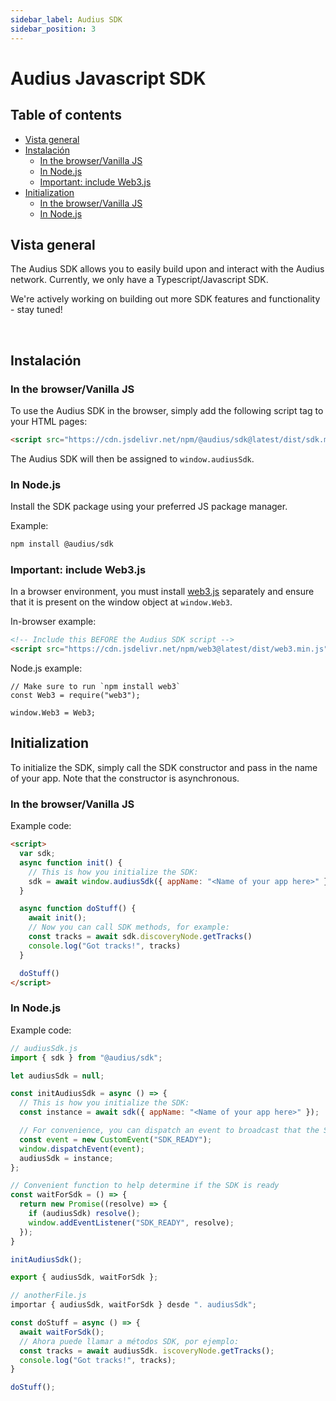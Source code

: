```yaml
---
sidebar_label: Audius SDK
sidebar_position: 3
---
```


# Audius Javascript SDK

## Table of contents
- [Vista general](#overview)
- [Instalación](#installation)
  - [In the browser/Vanilla JS](#in-the-browservanilla-js)
  - [In Node.js](#in-nodejs)
  - [Important: include Web3.js](#important-include-web3js)
- [Initialization](#initialization)
  - [In the browser/Vanilla JS](#in-the-browservanilla-js-1)
  - [In Node.js](#in-nodejs-1)

## Vista general

The Audius SDK allows you to easily build upon and interact with the Audius network. Currently, we only have a Typescript/Javascript SDK.

We're actively working on building out more SDK features and functionality - stay tuned!

<br />

## Instalación

### In the browser/Vanilla JS

To use the Audius SDK in the browser, simply add the following script tag to your HTML pages:

```html
<script src="https://cdn.jsdelivr.net/npm/@audius/sdk@latest/dist/sdk.min.js"></script>
```

The Audius SDK will then be assigned to `window.audiusSdk`.

### In Node.js

Install the SDK package using your preferred JS package manager.

Example:

```bash
npm install @audius/sdk
```

### Important: include Web3.js

In a browser environment, you must install [web3.js](https://github.com/ChainSafe/web3.js) separately and ensure that it is present on the window object at `window.Web3`.

In-browser example:

```HTML
<!-- Include this BEFORE the Audius SDK script -->
<script src="https://cdn.jsdelivr.net/npm/web3@latest/dist/web3.min.js"></script>
```

Node.js example:

```JS
// Make sure to run `npm install web3`
const Web3 = require("web3");

window.Web3 = Web3;
```

## Initialization

To initialize the SDK, simply call the SDK constructor and pass in the name of your app. Note that the constructor is asynchronous.

### In the browser/Vanilla JS

Example code:

```HTML
<script>
  var sdk;
  async function init() {
    // This is how you initialize the SDK:
    sdk = await window.audiusSdk({ appName: "<Name of your app here>" });
  }

  async function doStuff() {
    await init();
    // Now you can call SDK methods, for example:
    const tracks = await sdk.discoveryNode.getTracks()
    console.log("Got tracks!", tracks)
  }

  doStuff()
</script>
```

### In Node.js

Example code:

```Javascript
// audiusSdk.js
import { sdk } from "@audius/sdk";

let audiusSdk = null;

const initAudiusSdk = async () => {
  // This is how you initialize the SDK:
  const instance = await sdk({ appName: "<Name of your app here>" });

  // For convenience, you can dispatch an event to broadcast that the SDK is ready
  const event = new CustomEvent("SDK_READY");
  window.dispatchEvent(event);
  audiusSdk = instance;
};

// Convenient function to help determine if the SDK is ready
const waitForSdk = () => {
  return new Promise((resolve) => {
    if (audiusSdk) resolve();
    window.addEventListener("SDK_READY", resolve);
  });
}

initAudiusSdk();

export { audiusSdk, waitForSdk };
```

```Javascript
// anotherFile.js
importar { audiusSdk, waitForSdk } desde ". audiusSdk";

const doStuff = async () => {
  await waitForSdk();
  // Ahora puede llamar a métodos SDK, por ejemplo:
  const tracks = await audiusSdk. iscoveryNode.getTracks();
  console.log("Got tracks!", tracks);
}

doStuff();
```
